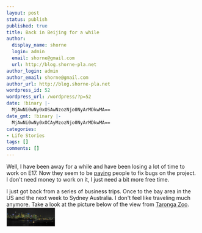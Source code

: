 ```yaml
---
layout: post
status: publish
published: true
title: Back in Beijing for a while
author:
  display_name: shorne
  login: admin
  email: shorne@gmail.com
  url: http://blog.shorne-pla.net
author_login: admin
author_email: shorne@gmail.com
author_url: http://blog.shorne-pla.net
wordpress_id: 52
wordpress_url: /wordpress/?p=52
date: !binary |-
  MjAwNi0wNy0xOSAwNzozNjo0NyArMDkwMA==
date_gmt: !binary |-
  MjAwNi0wNy0xOCAyMzozNjo0NyArMDkwMA==
categories:
- Life Stories
tags: []
comments: []
---
```

<p>Well, I have been away for a while and have been losing a lot of time to work on E17.  Now they seem to be <a href="http://sourceforge.net/mailarchive/forum.php?thread_id=23592120&forum_id=6427">paying</a> people to fix bugs on the project.  I don't need money to work on it, I just need a bit more free time.</p>
<p>I just got back from a series of business trips. Once to the bay area in the US and the next week to Sydney Australia. I don't feel like traveling much anymore. Take a look at the picture below of the view from <a title="Taronga Zoo" href="http://www.sydney.com.au/zoo.htm">Taronga Zoo</a>.<br />
<a title="Sydney at Night" class="imagelink" href="/content/2006/07/view-from-toronga-Night.jpg"><img width="128" height="50" alt="Sydney at Night" id="image51" src="/content/2006/07/view-from-toronga-Night.jpg" /></a></p>
